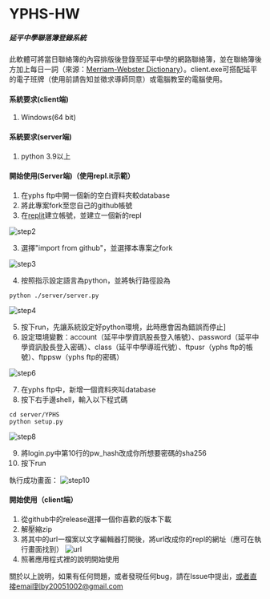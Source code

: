 # YPHS-HW

##### 延平中學聯落簿登錄系統

此軟體可將當日聯絡簿的內容排版後登錄至延平中學的網路聯絡簿，並在聯絡簿後方加上每日一詞（來源：[Merriam-Webster Dictionary](https://www.merriam-webster.com/)）。client.exe可搭配延平的電子班牌（使用前請告知並徵求導師同意）或電腦教室的電腦使用。

#### 系統要求(client端)

1. Windows(64 bit)

#### 系統要求(server端)

1. python 3.9以上

#### 開始使用(Server端)（使用repl.it示範）

1. 在yphs ftp中開一個新的空白資料夾較database
2. 將此專案fork至您自己的github帳號
3. 在[replit](https://replit.com/)建立帳號，並建立一個新的repl

![step2](https://i.imgur.com/fVcz8fw.png)

3. 選擇"import from github"，並選擇本專案之fork

![step3](https://i.imgur.com/s0iARUa.png)

4. 按照指示設定語言為python，並將執行路徑設為

```bash=
python ./server/server.py
```

![step4](https://i.imgur.com/XKswekd.png)

5. 按下run，先讓系統設定好python環境，此時應會因為錯誤而停止]
6. 設定環境變數：account（延平中學資訊股長登入帳號）、password（延平中學資訊股長登入密碼）、class（延平中學導班代號）、ftpusr（yphs ftp的帳號）、ftppsw（yphs ftp的密碼）

![step6](https://i.imgur.com/6ztcn8n.png)

7. 在yphs ftp中，新增一個資料夾叫database
8. 按下右手邊shell，輸入以下程式碼

```bash=
cd server/YPHS
python setup.py
```

![step8](https://i.imgur.com/SsuM2AH.png)

9. 將login.py中第10行的pw_hash改成你所想要密碼的sha256
10. 按下run

執行成功畫面：
![step10](https://i.imgur.com/F8mEEU1.png)


#### 開始使用（client端）

1. 從github中的release選擇一個你喜歡的版本下載
2. 解壓縮zip
3. 將其中的url一檔案以文字編輯器打開後，將url改成你的repl的網址（應可在執行畫面找到）
![url](https://i.imgur.com/K4VSskK.png)
4. 照著應用程式裡的說明開始使用

關於以上說明，如果有任何問題，或者發現任何bug，請在Issue中提出，或者直接email到by20051002@gmail.com
